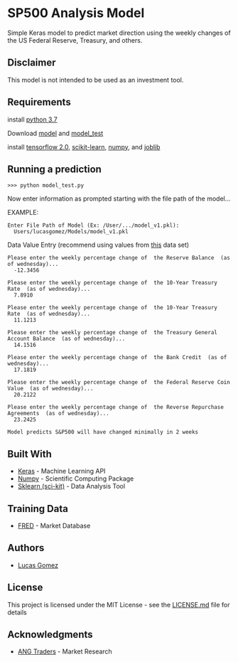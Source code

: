 # SP500 Analysis Model 

Simple Keras model to predict market direction using the weekly changes of the US Federal Reserve, Treasury, and others.

## Disclaimer

This model is not intended to be used as an investment tool. 

## Requirements 
install [python 3.7](https://www.python.org/downloads/)

Download [model](model_v1.pkl) and [model_test](model_test.py)

install [tensorflow 2.0](https://www.tensorflow.org/install), [scikit-learn](https://scikit-learn.org/stable/install.html), [numpy](https://numpy.org/), and [joblib](https://joblib.readthedocs.io/en/latest/)

## Running a prediction
```
>>> python model_test.py
```
Now enter information as prompted starting with the file path of the model...

EXAMPLE:
```
Enter File Path of Model (Ex: /User/.../model_v1.pkl): 
  Users/lucasgomez/Models/model_v1.pkl
```

Data Value Entry (recommend using values from [this](https://fred.stlouisfed.org/graph/?g=pMHV) data set)
```
Please enter the weekly percentage change of  the Reserve Balance  (as of wednesday)...
  -12.3456

Please enter the weekly percentage change of  the 10-Year Treasury Rate  (as of wednesday)...
  7.8910

Please enter the weekly percentage change of  the 10-Year Treasury Rate  (as of wednesday)...
  11.1213

Please enter the weekly percentage change of  the Treasury General Account Balance  (as of wednesday)...
  14.1516

Please enter the weekly percentage change of  the Bank Credit  (as of wednesday)...
  17.1819

Please enter the weekly percentage change of  the Federal Reserve Coin Value  (as of wednesday)...
  20.2122

Please enter the weekly percentage change of  the Reverse Repurchase Agreements  (as of wednesday)...
  23.2425

Model predicts S&P500 will have changed minimally in 2 weeks
```

## Built With

* [Keras](https://keras.io/) - Machine Learning API
* [Numpy](https://numpy.org/) - Scientific Computing Package
* [Sklearn (sci-kit)](https://scikit-learn.org/) - Data Analysis Tool

## Training Data

* [FRED](https://fred.stlouisfed.org/) - Market Database 

## Authors

* [Lucas Gomez](https://github.com/lucasmgomez)

## License

This project is licensed under the MIT License - see the [LICENSE.md](LICENSE.md) file for details

## Acknowledgments

* [ANG Traders](https://angtraders.com/) - Market Research 

